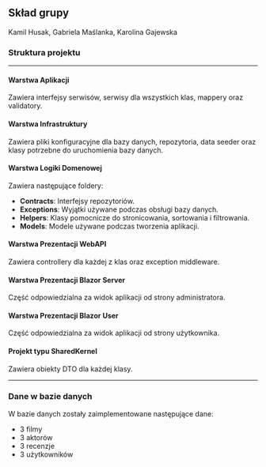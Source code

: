 ## Skład grupy
Kamil Husak, Gabriela Maślanka, Karolina Gajewska

### Struktura projektu
---
#### Warstwa Aplikacji

Zawiera interfejsy serwisów, serwisy dla wszystkich klas, mappery oraz validatory.

#### Warstwa Infrastruktury

Zawiera pliki konfiguracyjne dla bazy danych, repozytoria, data seeder oraz klasy potrzebne do uruchomienia bazy danych.

#### Warstwa Logiki Domenowej

Zawiera następujące foldery:

- **Contracts**: Interfejsy repozytoriów.
- **Exceptions**: Wyjątki używane podczas obsługi bazy danych.
- **Helpers**: Klasy pomocnicze do stronicowania, sortowania i filtrowania.
- **Models**: Modele używane podczas tworzenia aplikacji.

#### Warstwa Prezentacji WebAPI

Zawiera controllery dla każdej z klas oraz exception middleware.

#### Warstwa Prezentacji Blazor Server

Część odpowiedzialna za widok aplikacji od strony administratora.

#### Warstwa Prezentacji Blazor User

Część odpowiedzialna za widok aplikacji od strony użytkownika.

#### Projekt typu SharedKernel

Zawiera obiekty DTO dla każdej klasy.

---

### Dane w bazie danych

W bazie danych zostały zaimplementowane następujące dane:

- 3 filmy
- 3 aktorów
- 3 recenzje
- 3 użytkowników
